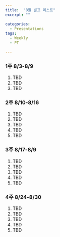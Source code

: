 ```yaml
---
title:  "8월 발표 리스트"
excerpt: ""

categories:
  - Presentations
tags:
  - Weekly
  - PT

---
```


###     1주 8/3-8/9

1. TBD
2. TBD
3. TBD

### 2주 8/10-8/16

1. TBD
2. TBD
3. TBD
4. TBD
5. TBD

### 3주 8/17-8/9

1. TBD
2. TBD
3. TBD
4. TBD
5. TBD

### 4주 8/24-8/30

1. TBD
2. TBD
3. TBD
4. TBD
5. TBD